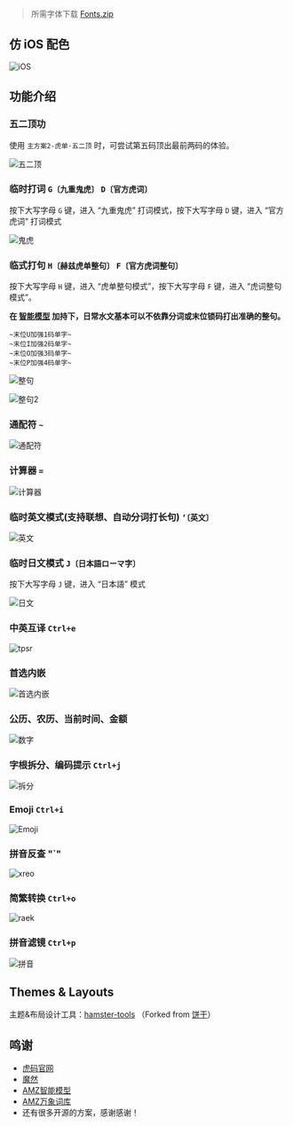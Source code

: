 > 所需字体下载
> [Fonts.zip](https://github.com/hertz-hwang/Rime-tiger_code/releases/download/Fonts/Fonts.zip)

## 仿 iOS 配色

![iOS](/assets/iOS.jpg)

## 功能介绍

### 五二顶功

使用 `主方案2-虎单·五二顶` 时，可尝试第五码顶出最前两码的体验。

![五二顶](https://github.com/user-attachments/assets/b607d986-484c-4b29-b868-1189b2426046)

### 临时打词 `G〔九重鬼虎〕` `D〔官方虎词〕`

按下大写字母 `G` 键，进入 “九重鬼虎” 打词模式，按下大写字母 `D` 键，进入 “官方虎词” 打词模式

![鬼虎](/assets/agzh.png)

### 临式打句 `H〔赫兹虎单整句〕` `F〔官方虎词整句〕`

按下大写字母 `H` 键，进入 “虎单整句模式”，按下大写字母 `F` 键，进入 “虎词整句模式”。

**在 [智能模型](https://github.com/amzxyz/RIME-LMDG) 加持下，日常水文基本可以不依靠分词或末位锁码打出准确的整句。**

```
~末位U加强1码单字~
~末位I加强2码单字~
~末位O加强3码单字~
~末位P加强4码单字~
```

![整句](/assets/xhgj.png)

![整句2](/assets/xhgj2.png)

### 通配符 `~`

![通配符](/assets/ktyv.png)

### 计算器 `=`

![计算器](/assets/snrq.png)

### 临时英文模式(支持联想、自动分词打长句) `‘〔英文〕`

![英文](/assets/lmvw.png)

### 临时日文模式 `J〔日本語ローマ字〕`

按下大写字母 `J` 键，进入 “日本語” 模式

![日文](/assets/orvw.png)

### 中英互译 `Ctrl+e`

![tpsr](/assets/tpsr.png)

### 首选内嵌

![首选内嵌](/assets/mjvz.gif)

### 公历、农历、当前时间、金额

![数字](/assets/pbwh.png)

### 字根拆分、编码提示 `Ctrl+j`

![拆分](/assets/chaifen.png)

### Emoji `Ctrl+i`

![Emoji](/assets/emoji.png)

### 拼音反查 "`"

![xreo](/assets/xreo.png)

### 简繁转换 `Ctrl+o`

![raek](/assets/raek.png)

### 拼音滤镜 `Ctrl+p`

![拼音](/assets/pinyin.png)

## Themes & Layouts

主题&布局设计工具：[hamster-tools](https://hertz-hwang.github.io/hamster-tools/) （Forked from [饼干](https://github.com/lost-melody/Lost-Melody.github.io)）

## 鸣谢

- [虎码官网](https://tiger-code.com/)
- [魔然](https://github.com/rimeinn/rime-moran)
- [AMZ智能模型](https://github.com/amzxyz/RIME-LMDG)
- [AMZ万象词库](https://github.com/amzxyz/rime_wanxiang)
- 还有很多开源的方案，感谢感谢！
